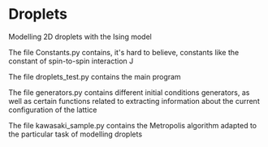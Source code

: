 # Droplets
Modelling 2D droplets with the Ising model

The file Constants.py contains, it's hard to believe, constants like the constant of spin-to-spin interaction J

The file droplets_test.py contains the main program

The file generators.py contains different initial conditions generators, as well as certain functions related to extracting information about the current configuration of the lattice

The file kawasaki_sample.py contains the Metropolis algorithm adapted to the particular task of modelling droplets
